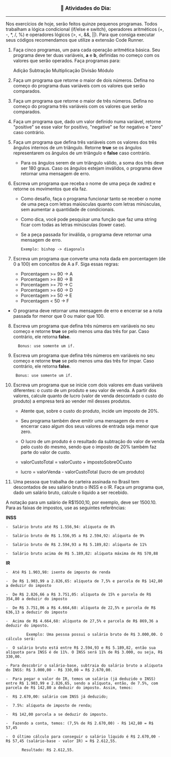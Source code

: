 <h3 align="center">📗 Atividades do Dia:</h3>

---

Nos exercícios de hoje, serão feitos quinze pequenos programas. Todos trabalham a lógica condicional (if/else e switch), operadores aritméticos (+, -, *, /, %) e operadores lógicos (>, <, &&, ||). Para que consiga executar seus códigos recomendamos que utilize a extensão Code Runner.

1. Faça cinco programas, um para cada operação aritmética básica. Seu programa deve ter duas variáveis, **a** e **b**, definidas no começo com os valores que serão operados. Faça programas para:


    Adição
      Subtração
        Multiplicação
          Divisão
            Módulo

2. Faça um programa que retorne o maior de dois números. Defina no começo do programa duas variáveis com os valores que serão comparados.

3. Faça um programa que retorne o maior de três números. Defina no começo do programa três variáveis com os valores que serão comparados.
   
4. Faça um programa que, dado um valor definido numa variável, retorne "positive" se esse valor for positivo, "negative" se for negativo e "zero" caso contrário.
  
5. Faça um programa que defina três variáveis com os valores dos três ângulos internos de um triângulo. Retorne **true** se os ângulos representarem os ângulos de um triângulo e **false** caso contrário.
  
   - Para os ângulos serem de um triângulo válido, a soma dos três deve ser 180 graus. Caso os ângulos estejam inválidos, o programa deve retornar uma mensagem de erro.

6. Escreva um programa que receba o nome de uma peça de xadrez e retorne os movimentos que ela faz.
  
   - Como desafio, faça o programa funcionar tanto se receber o nome de uma peça com letras maiúsculas quanto com letras minúsculas, sem aumentar a quantidade de condicionais.

   - Como dica, você pode pesquisar uma função que faz uma string ficar com todas as letras minúsculas (lower case).

   - Se a peça passada for inválida, o programa deve retornar uma mensagem de erro.

       
         Exemplo: bishop -> diagonals

7. Escreva um programa que converte uma nota dada em porcentagem (de 0 a 100) em conceitos de A a F. Siga essas regras:

   - Porcentagem >= 90 -> A
   - Porcentagem >= 80 -> B
   - Porcentagem >= 70 -> C
   - Porcentagem >= 60 -> D
   - Porcentagem >= 50 -> E
   - Porcentagem < 50 -> F
  
- O programa deve retornar uma mensagem de erro e encerrar se a nota passada for menor que 0 ou maior que 100.

8. Escreva um programa que defina três números em variáveis no seu começo e retorne **true** se pelo menos uma das três for par. Caso contrário, ele retorna **false**.

         Bonus: use somente um if.

9.  Escreva um programa que defina três números em variáveis no seu começo e retorne **true** se pelo menos uma das três for ímpar. Caso contrário, ele retorna **false**.

         Bonus: use somente um if.

10. Escreva um programa que se inicie com dois valores em duas variáveis diferentes: o custo de um produto e seu valor de venda. A partir dos valores, calcule quanto de lucro (valor de venda descontado o custo do produto) a empresa terá ao vender mil desses produtos.

    -  Atente que, sobre o custo do produto, incide um imposto de 20%.

    -  Seu programa também deve emitir uma mensagem de erro e encerrar caso algum dos seus valores de entrada seja menor que zero.

    -  O lucro de um produto é o resultado da subtração do valor de venda pelo custo do mesmo, sendo que o imposto de 20% também faz parte do valor de custo.

    -    valorCustoTotal = valorCusto + impostoSobreOCusto

    -    lucro = valorVenda - valorCustoTotal (lucro de um 
    produto)

11. Uma pessoa que trabalha de carteira assinada no Brasil tem descontados de seu salário bruto o INSS e o IR. Faça um programa que, dado um salário bruto, calcule o líquido a ser recebido.

  A notação para um salário de R$1500,10, por exemplo, deve ser 1500.10. Para as faixas de impostos, use as seguintes referências:

  **INSS**

    -  Salário bruto até R$ 1.556,94: alíquota de 8%

    -  Salário bruto de R$ 1.556,95 a R$ 2.594,92: alíquota de 9%

    -  Salário bruto de R$ 2.594,93 a R$ 5.189,82: alíquota de 11%

    -  Salário bruto acima de R$ 5.189,82: alíquota máxima de R$ 570,88
  
  **IR**

    -  Até R$ 1.903,98: isento de imposto de renda

    -  De R$ 1.903,99 a 2.826,65: alíquota de 7,5% e parcela de R$ 142,80 a deduzir do imposto

    -  De R$ 2.826,66 a R$ 3.751,05: alíquota de 15% e parcela de R$ 354,80 a deduzir do imposto

    -  De R$ 3.751,06 a R$ 4.664,68: alíquota de 22,5% e parcela de R$ 636,13 a deduzir do imposto

    -  Acima de R$ 4.664,68: alíquota de 27,5% e parcela de R$ 869,36 a deduzir do imposto.

             Exemplo: Uma pessoa possui o salário bruto de R$ 3.000,00. O cálculo será:

    -  O salário bruto está entre R$ 2.594,93 e R$ 5.189,82, então sua alíquota para INSS é de 11%. O INSS será 11% de R$ 3.000, ou seja, R$ 330,00.

    - Para descobrir o salário-base, subtraia do salário bruto a alíquota do INSS: R$ 3.000,00 - R$ 330,00 = R$ 2.670,00.

    -  Para pegar o valor do IR, temos um salário (já deduzido o INSS) entre R$ 1.903,99 e 2.826,65, sendo a alíquota, então, de 7.5%, com parcela de R$ 142,80 a deduzir do imposto. Assim, temos:

    -  R$ 2.670,00: salário com INSS já deduzido;

    -  7.5%: alíquota de imposto de renda;

    -  R$ 142,00 parcela a se deduzir do imposto.

    -  Fazendo a conta, temos: (7,5% de R$ 2.670,00) - R$ 142,80 = R$ 57,45

    -  O último cálculo para conseguir o salário líquido é R$ 2.670,00 - R$ 57,45 (salário-base - valor IR) = R$ 2.612,55.
  
           Resultado: R$ 2.612,55.
